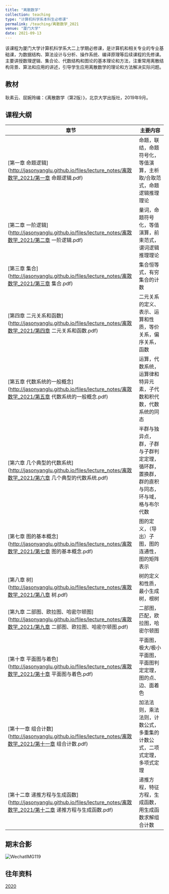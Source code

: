 ```yaml
---
title: "离散数学"
collection: teaching
type: "计算机科学系本科生必修课"
permalink: /teaching/离散数学_2021
venue: "厦门大学"
date: 2021-09-13
---
```


该课程为厦门大学计算机科学系大二上学期必修课，是计算机和相关专业的专业基础课，为数据结构、算法设计与分析、操作系统、编译原理等后续课程的先修课。主要讲授数理逻辑、集合论、代数结构和图论的基本理论和方法，注重常用离散结构背景、算法和应用的讲述，引导学生应用离散数学的理论和方法解决实际问题。  

## 教材

耿素云、屈婉玲编：《离散数学（第2版）》，北京大学出版社，2019年9月。

## 课程大纲

| 章节                                                         | 主要内容                                                     |
| ------------------------------------------------------------ | ------------------------------------------------------------ |
| [第一章 命题逻辑](http://jasonyanglu.github.io/files/lecture_notes/离散数学_2021/第一章 命题逻辑.pdf) | 命题，联结，命题符号化，等值演算，主析取/合取范式，命题逻辑推理理论 |
| [第二章 一阶逻辑](http://jasonyanglu.github.io/files/lecture_notes/离散数学_2021/第二章 一阶逻辑.pdf) | 量词，命题符号化，等值演算，前束范式，谓词逻辑推理理论       |
| [第三章 集合](http://jasonyanglu.github.io/files/lecture_notes/离散数学_2021/第三章 集合.pdf) | 集合恒等式，有穷集合的计数                                   |
| [第四章 二元关系和函数](http://jasonyanglu.github.io/files/lecture_notes/离散数学_2021/第四章 二元关系和函数.pdf) | 二元关系的定义、表示、运算和性质，等价关系，偏序关系，函数   |
| [第五章 代数系统的一般概念](http://jasonyanglu.github.io/files/lecture_notes/离散数学_2021/第五章 代数系统的一般概念.pdf)                                    | 运算，代数系统，运算律和特异元素，子代数和积代数，代数系统的同态 |
| [第六章 几个典型的代数系统](http://jasonyanglu.github.io/files/lecture_notes/离散数学_2021/第六章 几个典型的代数系统.pdf)                                    | 半群与独异点，群，子群与子群判定定理，循环群，置换群，群的直积与同态，环与域，格与布尔代数 |
| [第七章 图的基本概念](http://jasonyanglu.github.io/files/lecture_notes/离散数学_2021/第七章 图的基本概念.pdf)                                          | 图的定义，（导出）子图，图的连通性，图的矩阵表示             |
| [第八章 树](http://jasonyanglu.github.io/files/lecture_notes/离散数学_2021/第八章 树.pdf)                                                    | 树的定义和性质，最小生成树，根树                             |
| [第九章 二部图、欧拉图、哈密尔顿图](http://jasonyanglu.github.io/files/lecture_notes/离散数学_2021/第九章 二部图、欧拉图、哈密尔顿图.pdf)                            | 二部图，匹配，欧拉图，哈密尔顿图                             |
| [第十章 平面图与着色](http://jasonyanglu.github.io/files/lecture_notes/离散数学_2021/第十章 平面图与着色.pdf)                                          | 平面图，极大/极小平面图，平面图判定定理，图的点、边、面着色  |
| [第十一章 组合计数](http://jasonyanglu.github.io/files/lecture_notes/离散数学_2021/第十一章 组合计数.pdf)                                            | 加法法则，乘法法则，计数公式，多重集的计数公式，二项式定理，多项式定理 |
| [第十二章 递推方程与生成函数](http://jasonyanglu.github.io/files/lecture_notes/离散数学_2021/第十二章 递推方程与生成函数.pdf)                                  | 递推方程，特征方程，生成函数，用生成函数求解组合计数         |

## 期末合影

![WechatIMG119](http://jasonyanglu.github.io/files/lecture_notes/离散数学_2021/WechatIMG119.jpeg)

## 往年资料

[2020](http://jasonyanglu.github.io/teaching/离散数学_2020)

